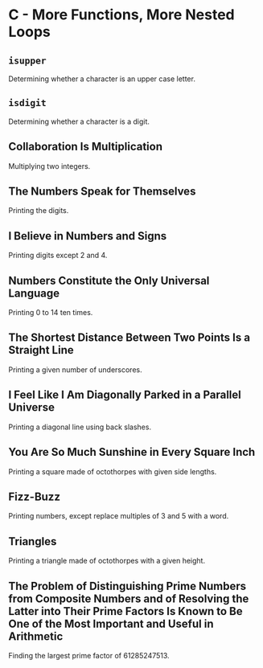 # C - More Functions, More Nested Loops

## `isupper`
Determining whether a character is an upper case letter.

## `isdigit`
Determining whether a character is a digit.

## Collaboration Is Multiplication
Multiplying two integers.

## The Numbers Speak for Themselves
Printing the digits.

## I Believe in Numbers and Signs
Printing digits except 2 and 4.

## Numbers Constitute the Only Universal Language
Printing 0 to 14 ten times.

## The Shortest Distance Between Two Points Is a Straight Line
Printing a given number of underscores.

## I Feel Like I Am Diagonally Parked in a Parallel Universe
Printing a diagonal line using back slashes.

## You Are So Much Sunshine in Every Square Inch
Printing a square made of octothorpes with given side lengths.

## Fizz-Buzz
Printing numbers, except replace multiples of 3 and 5 with a word.

## Triangles
Printing a triangle made of octothorpes with a given height.

## The Problem of Distinguishing Prime Numbers from Composite Numbers and of Resolving the Latter into Their Prime Factors Is Known to Be One of the Most Important and Useful in Arithmetic
Finding the largest prime factor of 61285247513.
